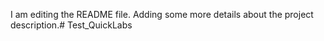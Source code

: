 I am editing the README file. Adding some more details about the project description.# Test_QuickLabs
